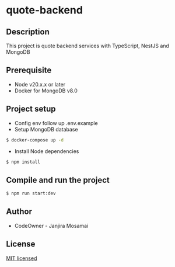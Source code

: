 # quote-backend

## Description

This project is quote backend services with TypeScript, NestJS and MongoDB

## Prerequisite

- Node v20.x.x or later
- Docker for MongoDB v8.0

## Project setup

- Config env follow up .env.example
- Setup MongoDB database

```bash
$ docker-compose up -d
```

- Install Node dependencies

```bash
$ npm install
```

## Compile and run the project

```bash
$ npm run start:dev
```

## Author

- CodeOwner - Janjira Mosamai

## License

[MIT licensed](https://github.com/janjiramdev/quote-backend/blob/main/LICENSE)
